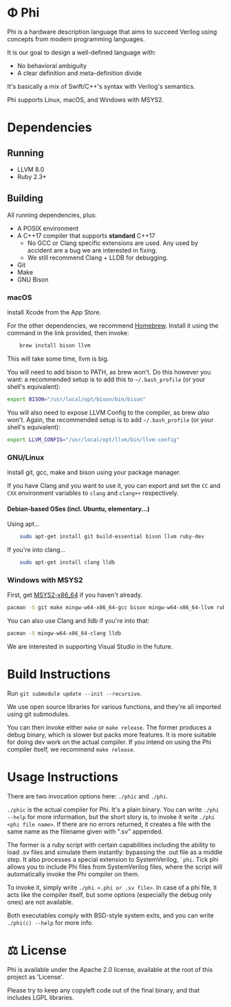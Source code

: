 # Φ Phi
Phi is a hardware description language that aims to succeed Verilog using concepts from modern programming languages.

It is our goal to design a well-defined language with:
* No behavioral ambiguity
* A clear definition and meta-definition divide

It's basically a mix of Swift/C++'s syntax with Verilog's semantics.

Phi supports Linux, macOS, and Windows with MSYS2.

# Dependencies
## Running
* LLVM 8.0
* Ruby 2.3+

## Building
All running dependencies, plus:

* A POSIX environment
* A C++17 compiler that supports **standard** C++17
    * No GCC or Clang specific extensions are used. Any used by accident are a bug we are interested in fixing.
    * We still recommend Clang + LLDB for debugging.
* Git
* Make
* GNU Bison

### macOS
Install Xcode from the App Store.

For the other dependencies, we recommend [Homebrew](https://brew.sh). Install it using the command in the link provided, then invoke:

```bash
    brew install bison llvm
```

This will take some time, llvm is big.

You will need to add bison to PATH, as brew won't. Do this however you want: a recommended setup is to add this to `~/.bash_profile` (or your shell's equivalent):
```sh
export BISON="/usr/local/opt/bison/bin/bison"
```

You will also need to expose LLVM Config to the compiler, as brew *also* won't. Again, the recommended setup is to add `~/.bash_profile` (or your shell's equivalent):
```sh
export LLVM_CONFIG="/usr/local/opt/llvm/bin/llvm-config"
```

### GNU/Linux
Install git, gcc, make and bison using your package manager.

If you have Clang and you want to use it, you can export and set the `CC` and `CXX` environment variables to `clang` and `clang++` respectively.

#### Debian-based OSes (incl. Ubuntu, elementary...)
Using apt...

```sh
    sudo apt-get install git build-essential bison llvm ruby-dev
```

If you're into clang...

```sh
    sudo apt-get install clang lldb
```

### Windows with MSYS2
First, get [MSYS2-x86_64](https://www.msys2.org/) if you haven't already.

```sh
pacman -S git make mingw-w64-x86_64-gcc bison mingw-w64-x86_64-llvm ruby
```

You can also use Clang and lldb if you're into that:

```sh
pacman -S mingw-w64-x86_64-clang lldb
```

We are interested in supporting Visual Studio in the future.

# Build Instructions
Run `git submodule update --init --recursive`.

We use open source libraries for various functions, and they're all imported using git submodules.

You can then invoke either `make` or `make release`. The former produces a debug binary, which is slower but packs more features. It is more suitable for doing dev work on the actual compiler. If you intend on using the Phi compiler itself, we recommend `make release`.

# Usage Instructions
There are two invocation options here: `./phic` and `./phi`.

`./phic` is the actual compiler for Phi. It's a plain binary. You can write `./phi --help` for more information, but the short story is, to invoke it write `./phi <phi file name>`. If there are no errors returned, it creates a file with the same name as the filename given with ".sv" appended.

The former is a ruby script with certain capabilities including the ability to load .sv files and simulate them instantly: bypassing the .out file as a middle step. It also processes a special extension to SystemVerilog, ``` `phi ```. Tick phi allows you to include Phi files from SystemVerilog files, where the script will automatically invoke the Phi compiler on them.

To invoke it, simply write `./phi <.phi or .sv file>`. In case of a phi file, it acts like the compiler itself, but some options (especially the debug only ones) are not available.

Both executables comply with BSD-style system exits, and you can write `./phi(c) --help` for more info.

# ⚖️ License
Phi is available under the Apache 2.0 license, available at the root of this project as 'License'.

Please try to keep any copyleft code out of the final binary, and that includes LGPL libraries.
